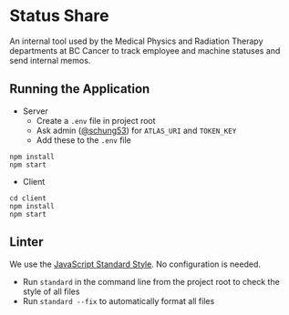 # Status Share
An internal tool used by the Medical Physics and Radiation Therapy departments at BC Cancer to track employee and machine statuses and send internal memos.

## Running the Application
- Server
  - Create a `.env` file in project root 
  - Ask admin ([@schung53](https://www.github.com/schung53)) for `ATLAS_URI` and `TOKEN_KEY`
  - Add these to the `.env` file
```
npm install
npm start
```
- Client
```
cd client
npm install
npm start
```

## Linter
We use the [JavaScript Standard Style](https://standardjs.com/). No configuration is needed. 
- Run `standard` in the command line from the project root to check the style of all files
- Run `standard --fix` to automatically format all files
